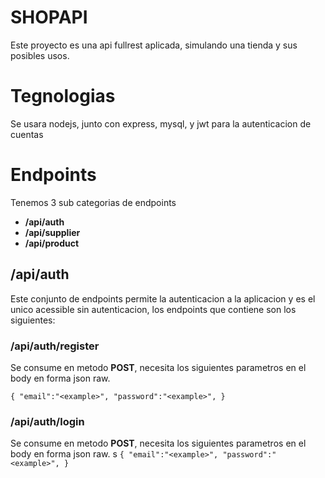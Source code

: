 # SHOPAPI
Este proyecto es una api fullrest aplicada, simulando una tienda y sus posibles usos.

# Tegnologias
Se usara nodejs, junto con express, mysql, y jwt para la autenticacion de cuentas

#   Endpoints
Tenemos 3 sub categorias de endpoints 
+ **/api/auth**
+ **/api/supplier**
+ **/api/product**


## **/api/auth** ##

Este conjunto de endpoints permite la autenticacion a la aplicacion y es el unico acessible sin autenticacion, los endpoints que contiene son los siguientes:


### /api/auth/register ###
Se consume en metodo **POST**, necesita los siguientes parametros en el body en forma json raw.

`
{
    "email":"<example>",
    "password":"<example>",
}
`

### /api/auth/login ###
Se consume en metodo **POST**, necesita los siguientes parametros en el body en forma json raw.
s
`
{
    "email":"<example>",
    "password":"<example>",
}
`
